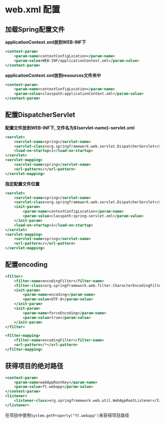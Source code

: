 # web.xml 配置
<!-- toc -->

## 加载Spring配置文件
**applicationContext.xml放到WEB-INF下**
```xml
<context-param>
    <param-name>contextConfigLocation</param-name>
    <param-value>WEB-INF/applicationContext.xml</param-value>
</context-param>
```
**applicaitonContext.xml放到resources文件夹中**
```xml
<context-param>
    <param-name>contextConfigLocation</param-name>
    <param-value>classpath:applicationContext.xml</param-value>
</context-param>
```

## 配置DispatcherServlet
**配置文件放到WEB-INF下, 文件名为${servlet-name}-servlet.xml**
```xml
<servlet>
    <servlet-name>spring</servlet-name>
    <servlet-class>org.springframework.web.servlet.DispatcherServlet</servlet-class>
    <load-on-startup>1</load-on-startup>
</servlet>
<servlet-mapping>
    <servlet-name>spring</servlet-name>
    <url-pattern>/</url-pattern>
</servlet-mapping>
```
**指定配置文件位置**
```xml
<servlet>
    <servlet-name>spring</servlet-name>
    <servlet-class>org.springframework.web.servlet.DispatcherServlet</servlet-class>
    <init-param>
        <param-name>contextConfigLocation</param-name>
        <param-value>classpath:spring-servlet.xml</param-value>
    </init-param>
    <load-on-startup>1</load-on-startup>
</servlet>
<servlet-mapping>
    <servlet-name>spring</servlet-name>
    <url-pattern>/</url-pattern>
</servlet-mapping>
```
## 配置encoding
```xml
<filter>
    <filter-name>encodingFilter</filter-name>
    <filter-class>org.springframework.web.filter.CharacterEncodingFilter</filter-class>
    <init-param>
        <param-name>encoding</param-name>
        <param-value>UTF-8</param-value>
    </init-param>
    <init-param>
        <param-name>forceEncoding</param-name>
        <param-value>true</param-value>
    </init-param>
</filter>

<filter-mapping>
    <filter-name>encodingFilter</filter-name>
    <url-pattern>/*</url-pattern>
</filter-mapping>
```
## 获得项目的绝对路径
```xml
<context-param>
    <param-name>webAppRootKey</param-name>
    <param-value>ft.webapp</param-value>
</context-param>
<listener>
    <listener-class>org.springframework.web.util.WebAppRootListener</listener-class>
</listener>
```
在项目中使用`System.getProperty("ft.webapp")`来获得项目路径
